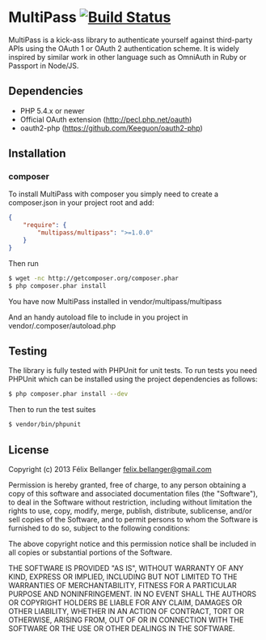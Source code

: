 # MultiPass [![Build Status](https://secure.travis-ci.org/Keeguon/MultiPass.png)](http://travis-ci.org/Keeguon/MultiPass)

MultiPass is a kick-ass library to authenticate yourself against third-party APIs using the OAuth 1 or OAuth 2 authentication scheme. It is widely inspired by similar work in other language such as OmniAuth in Ruby or Passport in Node/JS.


## Dependencies

* PHP 5.4.x or newer
* Official OAuth extension (<http://pecl.php.net/oauth>)
* oauth2-php (<https://github.com/Keeguon/oauth2-php>)


## Installation

### composer

To install MultiPass with composer you simply need to create a composer.json in your project root and add:

```json
{
    "require": {
        "multipass/multipass": ">=1.0.0"
    }
}
```

Then run

```bash
$ wget -nc http://getcomposer.org/composer.phar
$ php composer.phar install
```

You have now MultiPass installed in vendor/multipass/multipass

And an handy autoload file to include in you project in vendor/.composer/autoload.php


## Testing

The library is fully tested with PHPUnit for unit tests. To run tests you need PHPUnit which can be installed using the project dependencies as follows:

```bash
$ php composer.phar install --dev
```

Then to run the test suites

```bash
$ vendor/bin/phpunit
```


## License

Copyright (c) 2013 Félix Bellanger <felix.bellanger@gmail.com>

Permission is hereby granted, free of charge, to any person obtaining a copy of this software and associated documentation files (the "Software"), to deal in the Software without restriction, including without limitation the rights to use, copy, modify, merge, publish, distribute, sublicense, and/or sell copies of the Software, and to permit persons to whom the Software is furnished to do so, subject to the following conditions:

The above copyright notice and this permission notice shall be included in all copies or substantial portions of the Software.

THE SOFTWARE IS PROVIDED "AS IS", WITHOUT WARRANTY OF ANY KIND, EXPRESS OR IMPLIED, INCLUDING BUT NOT LIMITED TO THE WARRANTIES OF MERCHANTABILITY, FITNESS FOR A PARTICULAR PURPOSE AND NONINFRINGEMENT. IN NO EVENT SHALL THE AUTHORS OR COPYRIGHT HOLDERS BE LIABLE FOR ANY CLAIM, DAMAGES OR OTHER LIABILITY, WHETHER IN AN ACTION OF CONTRACT, TORT OR OTHERWISE, ARISING FROM, OUT OF OR IN CONNECTION WITH THE SOFTWARE OR THE USE OR OTHER DEALINGS IN THE SOFTWARE.
